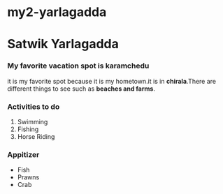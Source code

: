 # my2-yarlagadda

# Satwik Yarlagadda
### My favorite vacation spot is karamchedu
it is my favorite spot because it is my hometown.it is in **chirala**.There are different things to see such as **beaches and farms**.


### Activities to do
1. Swimming
2. Fishing
3. Horse Riding

### Appitizer
- Fish
- Prawns
- Crab